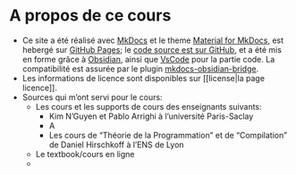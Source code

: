 # A propos de ce cours

- Ce site a été réalisé avec [MkDocs](https://www.mkdocs.org/) et le theme [Material for MkDocs](https://squidfunk.github.io/mkdocs-material/), est hebergé sur [GitHub Pages](https://pages.github.com/); le [code source est sur GitHub](https://github.com/adurier/ocaml-course/), et a été mis en forme grâce à [Obsidian](https://obsidian.md/), ainsi que [VsCode](https://code.visualstudio.com/) pour la partie code. La compatibilité est assurée par le plugin [mkdocs-obsidian-bridge](https://github.com/GooRoo/mkdocs-obsidian-bridge/discussions).
- Les informations de licence sont disponibles sur [[license|la page licence]].
- Sources qui m’ont servi pour le cours:
	- Les cours et les supports de cours des enseignants suivants:
		- Kim N’Guyen et Pablo Arrighi à l’université Paris-Saclay
		- A
		- Les cours de “Théorie de la Programmation” et de “Compilation” de Daniel Hirschkoff à l’ENS de Lyon
	- Le textbook/cours en ligne
	- 